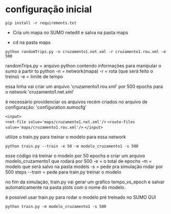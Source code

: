 # configuração inicial
`pip install -r requirements.txt`

- Cria um mapa no SUMO netedit e salva na pasta maps

- cd na pasta maps

`python randomTrips.py -n cruzamento1.net.xml -r cruzamento1.rou.xml -e 500`

randomTrips.py = arquivo python contendo informações para manipular o sumo a partir to python
-n = network(mapa)
-r = rota (que será feito o treino)
-e = limite de tempo

essa linha vai criar um arquivo 'cruzamento1.rou.xml' por 500 epochs para o network 'cruzamento1.net.xml'

é necessário providenciar os arquivos recém criados no arquivo de configuração: 'configuration.sumocfg'

`<input>`        
  `<net-file value='maps/cruzamento1.net.xml'/>`
  `<route-files value='maps/cruzamento1.rou.xml'/>`
`</input>`

utilize o train.py para treinar o modelo para essa network

`python train.py --train -e 50 -m modelo_cruzamento1 -s 500`

esse código irá treinar o modelo por 50 epochs e criar um arquivo modelo_cruzamento1 que rodará por 500
-e = o total de epochs
-m = modelo que será salvo na pasta models
-s = pede pra simulação rodar por 500 steps
--train = pede para train.py treinar o modelo

no fim da simulação, train.py vai gerar um gráfico tempo_vs_epoch e salvar automaticamente na pasta plots com o nome do modelo.

é possível usar train.py para rodar o modelo pré treinado no SUMO GUI









 `python train.py -m modelo_cruzamento1 -s 500`